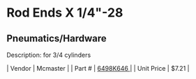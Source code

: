 # Rod Ends X 1/4"-28
## Pneumatics/Hardware
Description: 	for 3/4 cylinders 

| Vendor | Mcmaster | 
| Part # | [6498K646 ](http://www.mcmaster.com/) | 
| Unit Price | $7.21 | 
